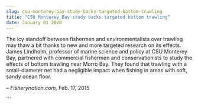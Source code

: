 ```yaml
---
slug: csu-monterey-bay-study-backs-targeted-bottom-trawling
title: "CSU Monterey Bay study backs targeted bottom trawling"
date: January 01 2020
---
```


 
<p>
  The icy standoff between fishermen and environmentalists over trawling may
  thaw a bit thanks to new and more targeted research on its effects. James
  Lindholm, professor of marine science and policy at CSU Monterey Bay,
  partnered with commercial fishermen and conservationists to study the effects
  of bottom trawling near Morro Bay. They found that trawling with a
  small&#45;diameter net had a negligible impact when fishing in areas with
  soft, sandy ocean floor.
</p>
<p>– <em>Fisherynation.com,</em> Feb. 17, 2015</p>
```

